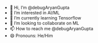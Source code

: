 - 👋 Hi, I’m @debugAryanGupta
- 👀 I’m interested in AI/ML
- 🌱 I’m currently learning Tensorflow
- 💞️ I’m looking to collaborate on ML
- 📫 How to reach me @debugAryanGupta
- 😄 Pronouns: He/Him

<!---
debugAryanGupta/debugAryanGupta is a ✨ special ✨ repository because its `README.md` (this file) appears on your GitHub profile.
You can click the Preview link to take a look at your changes.
--->
